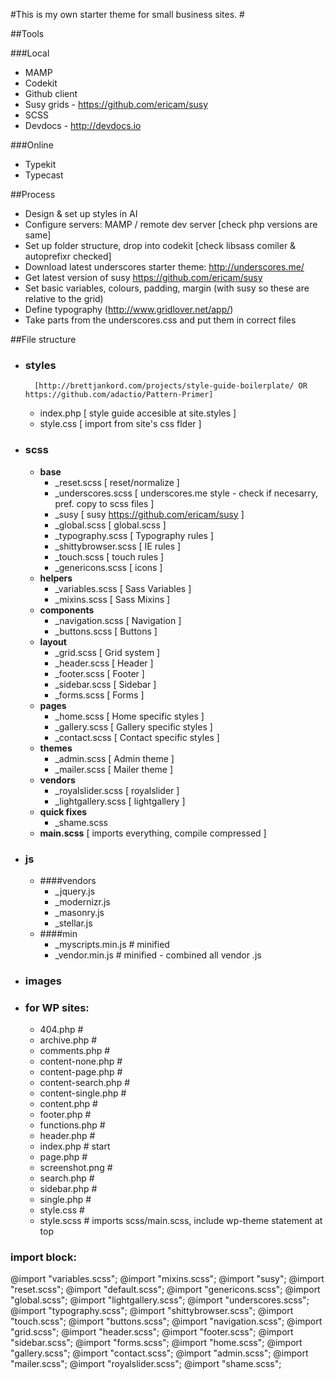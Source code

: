 #This is my own starter theme for small business sites. #

##Tools

###Local

* MAMP
* Codekit
* Github client
* Susy grids - https://github.com/ericam/susy
* SCSS
* Devdocs - http://devdocs.io

###Online

* Typekit 
* Typecast

##Process

* Design & set up styles in AI
* Configure servers: MAMP / remote dev server [check php versions are same]
* Set up folder structure, drop into codekit [check libsass comiler & autoprefixr checked]
* Download latest underscores starter theme: http://underscores.me/
* Get latest version of susy https://github.com/ericam/susy
* Set basic variables, colours, padding, margin (with susy so these are relative to the grid)
* Define typography (http://www.gridlover.net/app/)
* Take parts from the underscores.css and put them in correct files


##File structure

* ### styles 
		[http://brettjankord.com/projects/style-guide-boilerplate/ OR https://github.com/adactio/Pattern-Primer]

	* index.php 				 [ style guide accesible at site.styles ]
	* style.css 				 [ import from site's css flder ]

* ### scss
	* **base**
		* _reset.scss 			 [ reset/normalize ] 
		* _underscores.scss      [ underscores.me style - check if necesarry, pref. copy to scss files ]
		* _susy        			 [ susy https://github.com/ericam/susy ]
		* _global.scss        	 [ global.scss ]
		* _typography.scss       [ Typography rules  ]
		* _shittybrowser.scss    [ IE rules  ]
		* _touch.scss   		 [ touch rules  ]
		* _genericons.scss  	 [ icons ]
	* **helpers**
		* _variables.scss  		 [ Sass Variables ]
		* _mixins.scss     		 [ Sass Mixins ]
	* **components**
		* _navigation.scss  	 [ Navigation ]
		* _buttons.scss     	 [ Buttons ]
	* **layout**
		* _grid.scss       		 [ Grid system ]
		* _header.scss     		 [ Header ]
		* _footer.scss     		 [ Footer ]
		* _sidebar.scss    		 [ Sidebar ]
		* _forms.scss      		 [ Forms ]
	* **pages**
		* _home.scss      		 [ Home specific styles ]
		* _gallery.scss   		 [ Gallery specific styles ]
		* _contact.scss   		 [ Contact specific styles ]
	* **themes**
		* _admin.scss      		 [ Admin theme ]
		* _mailer.scss     		 [ Mailer theme ]
	* **vendors**
		* _royalslider.scss   	 [ royalslider ]
		* _lightgallery.scss  	 [ lightgallery ]
	* **quick fixes**
		* _shame.scss
	* **main.scss**				 [ imports everything, compile compressed ]

* ### js
	* ####vendors
		* _jquery.js     	
		* _modernizr.js 
		* _masonry.js   
		* _stellar.js   
	* ####min
		* _myscripts.min.js	# minified
		* _vendor.min.js	# minified - combined all vendor .js

* ### images

* ### for WP sites:

	* 404.php					#
	* archive.php				#
	* comments.php				#
	* content-none.php			#
	* content-page.php			#
	* content-search.php		#
	* content-single.php		#
	* content.php				#
	* footer.php				#
	* functions.php				#
	* header.php				#
	* index.php					# start
	* page.php					#
	* screenshot.png			#
	* search.php				#
	* sidebar.php				#
	* single.php				#
	* style.css					#
	* style.scss				# imports scss/main.scss, include wp-theme statement at top 

### import block:

@import "variables.scss";
@import "mixins.scss";
@import "susy";
@import "reset.scss";
@import "default.scss";
@import "genericons.scss";
@import "global.scss";
@import "lightgallery.scss";
@import "underscores.scss";
@import "typography.scss"; 
@import "shittybrowser.scss";
@import "touch.scss";
@import "buttons.scss";
@import "navigation.scss";
@import "grid.scss";
@import "header.scss";
@import "footer.scss";
@import "sidebar.scss";
@import "forms.scss";
@import "home.scss";
@import "gallery.scss";
@import "contact.scss";
@import "admin.scss";
@import "mailer.scss";
@import "royalslider.scss";
@import "shame.scss";
